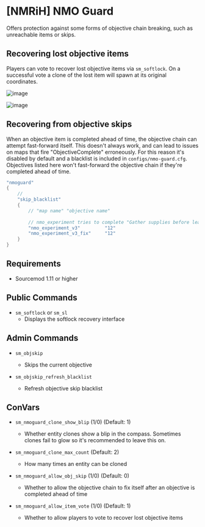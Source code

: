 # [NMRiH] NMO Guard

Offers protection against some forms of objective chain breaking, such as unreachable items or skips.

## Recovering lost objective items

Players can vote to recover lost objective items via `sm_softlock`. On a successful vote a clone of the lost item will spawn at its original coordinates.

![image](https://user-images.githubusercontent.com/11559683/121577277-be363880-c9ff-11eb-8ae2-10f4417090b2.png)

![image](https://user-images.githubusercontent.com/11559683/121577390-d908ad00-c9ff-11eb-9a9d-1375b19a0ef3.png)

## Recovering from objective skips

When an objective item is completed ahead of time, the objective chain can attempt fast-forward itself. 
This doesn't always work, and can lead to issues on maps that fire "ObjectiveComplete" erroneously.
For this reason it's disabled by default and a blacklist is included in `configs/nmo-guard.cfg`. Objectives listed here won't fast-forward the objective chain if they're completed ahead of time.

```cpp
"nmoguard"
{
	// 
	"skip_blacklist"
	{
		// "map name" "objective name"
		
		// nmo_experiment tries to complete "Gather supplies before leaving" when the round starts
		"nmo_experiment_v3"			"12"
		"nmo_experiment_v3_fix"		"12"
	}
}
```

## Requirements
- Sourcemod 1.11 or higher

## Public Commands

- `sm_softlock` or `sm_sl`
  - Displays the softlock recovery interface

## Admin Commands

- `sm_objskip`
  - Skips the current objective 

- `sm_objskip_refresh_blacklist`
  - Refresh objective skip blacklist

## ConVars

- `sm_nmoguard_clone_show_blip` (1/0) (Default: 1)
  - Whether entity clones show a blip in the compass. Sometimes clones fail to glow so it's recommended to leave this on.

- `sm_nmoguard_clone_max_count` (Default: 2)
  - How many times an entity can be cloned
  
- `sm_nmoguard_allow_obj_skip`  (1/0) (Default: 0)
  - Whether to allow the objective chain to fix itself after an objective is completed ahead of time
  
- `sm_nmoguard_allow_item_vote`  (1/0) (Default: 1)
  - Whether to allow players to vote to recover lost objective items
